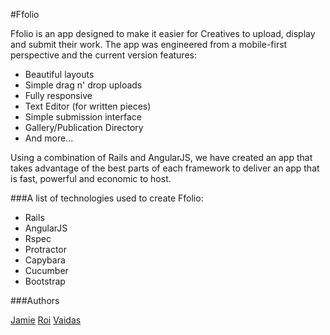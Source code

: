 #Ffolio

Ffolio is an app designed to make it easier for Creatives to upload, display and submit their work. The app was engineered from a mobile-first perspective and the current version features:

* Beautiful layouts
* Simple drag n' drop uploads
* Fully responsive
* Text Editor (for written pieces)
* Simple submission interface
* Gallery/Publication Directory
* And more...

Using a combination of Rails and AngularJS, we have created an app that takes advantage of the best parts of each framework to deliver an app that is fast, powerful and economic to host.

###A list of technologies used to create Ffolio:

* Rails
* AngularJS
* Rspec
* Protractor
* Capybara
* Cucumber
* Bootstrap

###Authors

[Jamie](https://github.com/jpatel531)
[Roi](https://github.com/roidriscoll)
[Vaidas](https://github.com/codepreneur)